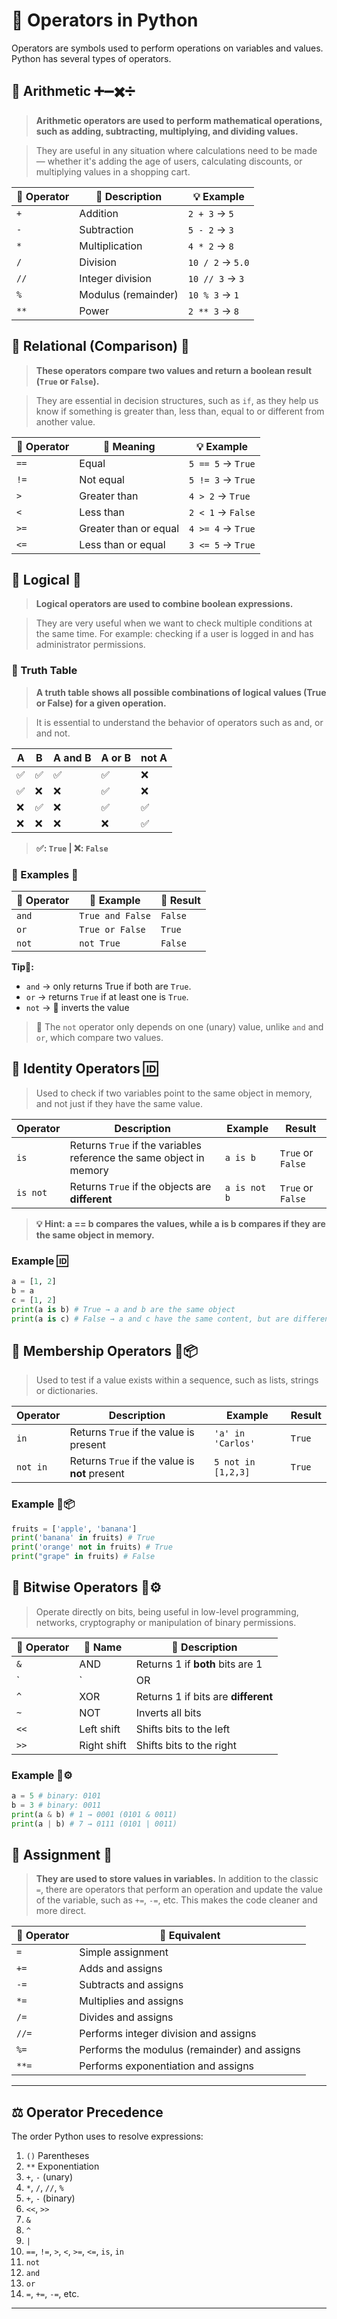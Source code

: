 # 🔢 Operators in Python

Operators are symbols used to perform operations on variables and values. Python has several types of operators.

## 🔹 Arithmetic ➕➖✖️➗

> **Arithmetic operators are used to perform mathematical operations, such as adding, subtracting, multiplying, and dividing values.**

> They are useful in any situation where calculations need to be made — whether it's adding the age of users, calculating discounts, or multiplying values ​​in a shopping cart.

| 🧮 Operator | 📝 Description | 💡 Example |
|------------|--------------|------------|
| `+` | Addition | `2 + 3` → `5` |
| `-` | Subtraction | `5 - 2` → `3` |
| `*` | Multiplication | `4 * 2` → `8` |
| `/` | Division | `10 / 2` → `5.0` |
| `//` | Integer division | `10 // 3` → `3` |
| `%` | Modulus (remainder) | `10 % 3` → `1` |
| `**` | Power | `2 ** 3` → `8` |

## 🔹 Relational (Comparison) 🔎

> **These operators compare two values ​​and return a boolean result (``True`` or ``False``).** 

> They are essential in decision structures, such as ``if``, as they help us know if something is greater than, less than, equal to or different from another value.

| 🔁 Operator | 🤔 Meaning | 💡 Example |
|------------|----------------|------------|
| `==` | Equal | `5 == 5` → `True` |
| `!=` | Not equal | `5 != 3` → `True` |
| `>` | Greater than | `4 > 2` → `True` |
| `<` | Less than | `2 < 1` → `False` |
| `>=` | Greater than or equal | `4 >= 4` → `True` |
| `<=` | Less than or equal | `3 <= 5` → `True` |

## 🔹 Logical 🔗

> **Logical operators are used to combine boolean expressions.**

> They are very useful when we want to check multiple conditions at the same time. For example: checking if a user is logged in and has administrator permissions.

### 📘 Truth Table

> **A truth table shows all possible combinations of logical values ​​(True or False) for a given operation.**

> It is essential to understand the behavior of operators such as and, or and not.

| A | B | A and B | A or B | not A |
|---|---|----------|---------|--------|
| ✅ | ✅ | ✅ | ✅ | ❌ |
| ✅ | ❌ | ❌ | ✅ | ❌ |
| ❌ | ✅ | ❌ | ✅ | ✅ |
| ❌ | ❌ | ❌ | ❌ | ✅ |

> **✅: ``True`` | ❌: ``False``**

### 🔹 Examples 🔗

| 🔣 Operator | 💬 Example | 🎯 Result |
|-------------|------------|--------------|
| `and` | `True and False` | `False` |
| `or` | `True or False` | `True` |
| `not` | `not True` | `False` |

**Tip🔎:**

- ``and`` -> only returns True if both are ``True``.
- ``or`` -> returns ``True`` if at least one is ``True``.
- ``not`` -> 🔁 inverts the value

> 📌 The `not` operator only depends on one (unary) value, unlike `and` and `or`, which compare two values.

## 🔹 Identity Operators 🆔

> Used to check if two variables point to the same object in memory, and not just if they have the same value.

| Operator | Description | Example | Result |
|----------|-----------|----------|-----------|
| `is` | Returns `True` if the variables reference the same object in memory | `a is b` | `True` or `False` |
| `is not` | Returns `True` if the objects are **different** | `a is not b` | `True` or `False` |

> **💡 Hint: a == b compares the values, while a is b compares if they are the same object in memory.**

### Example 🆔

```python
a = [1, 2]
b = a
c = [1, 2]
print(a is b) # True → a and b are the same object
print(a is c) # False → a and c have the same content, but are different objects
```

## 🔹 Membership Operators 🔎📦

> Used to test if a value exists within a sequence, such as lists, strings or dictionaries.

| Operator | Description | Example | Result |
|----------|----------|---------|----------|
| `in` | Returns `True` if the value is present | `'a' in 'Carlos'` | `True` |
| `not in` | Returns `True` if the value is **not** present | `5 not in [1,2,3]` | `True` |

### Example 🔎📦

```python
fruits = ['apple', 'banana']
print('banana' in fruits) # True
print('orange' not in fruits) # True
print("grape" in fruits) # False
```
## 🔹 Bitwise Operators 🧠⚙️

> Operate directly on bits, being useful in low-level programming, networks, cryptography or manipulation of binary permissions.

| 🔢 Operator | 📛 Name | 💬 Description |
|-------------|---------|---------------|
| `&` | AND | Returns 1 if **both** bits are 1 |
| `|` | OR | Returns 1 if **any** bit is 1 |
| `^` | XOR | Returns 1 if bits are **different** |
| `~` | NOT | Inverts all bits |
| `<<` | Left shift | Shifts bits to the left |
| `>>` | Right shift | Shifts bits to the right |

### Example 🧠⚙️

```python
a = 5 # binary: 0101
b = 3 # binary: 0011
print(a & b) # 1 → 0001 (0101 & 0011)
print(a | b) # 7 → 0111 (0101 | 0011)
```

## 🔹 Assignment 📝

> **They are used to store values ​​in variables.** In addition to the classic ``=``, there are operators that perform an operation and update the value of the variable, such as ``+=``, ``-=``, etc. This makes the code cleaner and more direct.

| 🔢 Operator | 🟰 Equivalent |
|----------|-------------|
| `=` | Simple assignment |
| `+=` | Adds and assigns |
| `-=` | Subtracts and assigns |
| `*=` | Multiplies and assigns |
| `/=` | Divides and assigns |
| `//=` | Performs integer division and assigns |
| `%=` | Performs the modulus (remainder) and assigns |
| `**=` | Performs exponentiation and assigns |

---

## ⚖️ Operator Precedence

The order Python uses to resolve expressions:

1. `()` Parentheses
2. `**` Exponentiation
3. `+`, `-` (unary)
4. `*`, `/`, `//`, `%`
5. `+`, `-` (binary)
6. `<<`, `>>`
7. `&`
8. `^`
9. `|`
10. `==`, `!=`, `>`, `<`, `>=`, `<=`, `is`, `in`
11. `not`
12. `and`
13. `or`
14. `=`, `+=`, `-=`, etc.

---